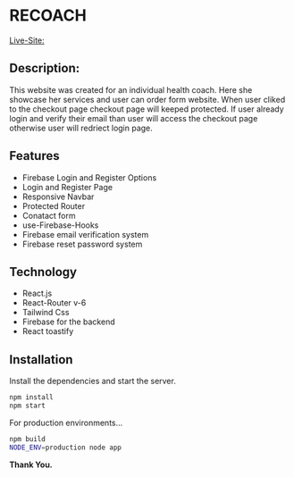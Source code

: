 # RECOACH

[Live-Site:](https://health-coatch.web.app/)

## Description:

This website was created for an individual health coach. Here she showcase her services and user can order form website. When user cliked to the checkout page checkout page will keeped protected. If user already login and verify their email than user will access the checkout page otherwise user will redriect login page.

## Features

- Firebase Login and Register Options
- Login and Register Page
- Responsive Navbar
- Protected Router
- Conatact form
- use-Firebase-Hooks
- Firebase email verification system
- Firebase reset password system

## Technology

- React.js
- React-Router v-6
- Tailwind Css
- Firebase for the backend
- React toastify

## Installation

Install the dependencies and start the server.

```sh
npm install
npm start
```

For production environments...

```sh
npm build
NODE_ENV=production node app
```

**Thank You.**
